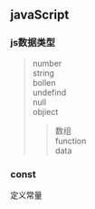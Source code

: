 ## javaScript  
### js数据类型  
> number  
> string  
> bollen  
> undefind  
> null  
> objiect  
>> 数组  
>> function  
>> data  
  
### const  
定义常量